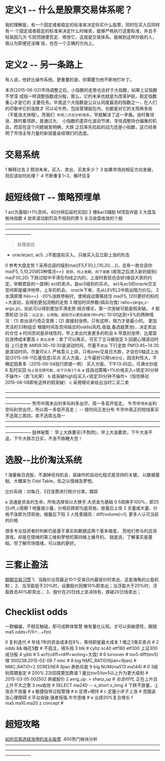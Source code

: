 # 定义1 -- 什么是股票交易体系呢？

  我的理解是，有一个固定或者稳定的标准来决定你买什么股票，同时在买入后同样有一
  个固定或者稳定的标准来决定什么时候卖，能够严格执行这套标准，并且不轻易因几次
  亏损而随便否定、修改它，这就是交易体系。能做到这样炒股的人，我认为即便还没赚
  钱，也在一个正确的方向上。

# 定义2 -- 另一条路上

  有人说，他好比操作系统。更重要的是，你需要为他不断地打补丁。

  本次(2015-06-02)市场调整之后，小指数的走势也会好于大指数，如果上证指数不学深
  成指一样调整指数成分股，那么，它的未来也就是为改革护航，稳定指数重心才是它的
  主要任务。毕竟这个大指数是公众认同度最高的指数之一，在人们的印象中它的涨跌才
  可以论牛熊，包括管理层在内，也都是对它的关照再多些（不能涨太快哦）。而我们`
  市场二元论分析体系`，早就解决了这一矛盾。涨时看领涨、跌时看领跌，是通过大、
  小指数的差异化波动节律，寻找调整持仓偏重的机会。而现在这个问题越发明确，大跌
  之后率先拉起的动力还是小指数，这已经表明了市场主导力量的新锐基金经理们的态度。

# 交易系统

  1 解释过去
  2 预测未来，买入、卖出、买卖多少？
  3 如果市场向相反方向发展，则应该如何处理？
  4 不断重复1~3，循环往复

# 超短线做T -- 策略预埋单

  1 act为基础(+1%空间，40分钟后延时买回)
  2 缠&ac5辅助
    M顶及W底
  3 大盘及板块指数
  4 放弃波动剧烈及不规则的票
  5 关注收盘收敛的个股
——————————————————————————————————————————————————————————————————————————————
> 处理波动

  - oracle(act, ac5...)不能提前买入，只做买入后立即上涨的形态

  0 参考大盘走势
  1 采用合适的级别ma({F5,F30,},{10,20,...})，总有一款合适你
    ma(F5, 5,10,20)的3种情况==》`收敛，向上发散，向下发散` (收敛之后进入新的级别)
    ma(F30,20) 下跌过程中平滑在均线之内的，上涨时表现也会好(缘自大家的约定，宋朝君臣的一盘棋)
    act的卖点，是ac5级别的买点。
    act与ac5的oracle交叉空间即是缓冲地带，上车的机会。
    oracle下单，先从LEVEL2中挑出阻力价位。
  2 水滴原理
    hilo==》-20%涨跌停板时，使用自动策略挂住
    ma(F5, 120)更好的标的+大波动，会得到更加流畅的走势
  3 增加时间参数(铒兵勿食)
    ratio=(argv_c-argv_p)，如此可以得到更加平滑走势
    结合缠论，第一次突破可能是假突破。
  4 股票轮动
    分兵：`以正合，以奇胜。超短可以更加高效(MV=PQ)`
    10:00达到+5%的两种情况：(1) 卖出进行奇正变换；(2) 直接封涨停。只有这样，阻力才是最小的。
    更加灵活的33制组合
    根据时间及空间结合的odds(风险,收益,备选股票池)，决定卖出的仓位
    a 时间空间是非线性的，早上卖出代表更多的机会
    b 早盘封涨停，比尾盘拉涨停成本要高
    c `卖比买贵`：卖了可以再买，可买了立马被锁定
  5 回避心理波动时段
    上行走势 AM09:30~10:30是波动时间，尽量不`卖出`
    下行走势 PM13:45~14:30是波动时间，尽量可`买入`
    严格意义上讲，只有prev交易日大跌，才会在0轴这上出现(2015-06-11石基信息)买点
    买入方面，上午最好只用`5成仓位`，因流利性大，不确定因素多（2015-06-04招行即是一例）
    买入方面，下午13:45后，可满仓抄底
  6 及时买回
    `向上有无限可能，向下只有1个点`
    a 挂自动策略+1%价格买入<锁定30分钟不操作>（卖飞光荣）
    b 挂突破high后买入<锁定30分钟不操作>（恒信移动2015-06-08即有这样的假突破）
    c 采用缠论来给出当时二买二卖

——————————————————————————————————————————————————————————————————————————————
  熊市中周末出利多叫利多出尽，周一多高开低走。
  牛市中`周末`出利空叫利空出尽，所以周一多低开高走；      -- 按时间正态分布
  牛市中真正的短线客买不选周三周四，卖不选周五周一
——————————————————————————————————————————————————————————————————————————————
  股林秘笈：
  早上大跌要买(不割肉)，早上大涨要卖，下午大涨不追，下午大跌次日买，不涨不跌睡大觉！

# 选股--比价淘汰系统

  1 海量每日选股，不漏掉任何机会，易操作的自动化程式是坚持的关键。
    以数据基础、大概率为 Odd Table，佐之以情绪及梦想。

  比价系统：对每日、5日涨票进行统计分类，跟踪

  a 流通是资金的生命，所有选择皆以大换手.大资金为基础
  0 5周换手100%，即25日off_c周期
  1 地量或小量，价格巨跌即为底背驰，放量后上攻
  2 天量或大量，价格不涨即为顶背驰，缩量后下陷
  3 人性善跟风：diff(volume)>0, 更多人认可当前的价格

  很多专业投资者的判断仍是基于事实和数据这两个基本维度，
  而他们参与的这场游戏，却是在情绪的第三维和梦想的第四维上展开的。
  就是说，了解事实是基础，但了解市场情绪，可以做的更好。

# 三套止盈法

  [聊聊交易习惯](http://www.imaibo.net/longweibo/detail/55097b1a9d24b063370000e7)
  1、当股价出现最近10个交易日内最低价时卖出，这是海龟的止盈机制；
  2、当浮盈低于20%时，设置股价回撤10%即卖出；当浮盈大于20%时，浮盈跌去40%即卖出；
  3、股价在20日线上坚决持有，跌破20日线卖出；

# Checklist odds

  一群蝙蝠，不相互触碰，即可成群体智慧
  唯有量化认知，才可以突破感性，跟随ma5
  odds=f(1)+...+f(n)

  0 复利迭代                        # 年线.1年的资金成本在8%，等待即是最大成本
  1 缠之3类买卖点                   #
  2 odds && 梅花5数                 # 不孤注，得乐视
  3 blk                             # cybz sc40 etf180 etf300 上证300成分股
  4 yjbb                            #
  5 acf(cdiff+rdiff+wchng+大盘)     #
  6 turnover                        # tov5 diff(tov5)增 300238.2015-02-09
  7 nmc                             #
  8 big NMC_RATIO(6jian+9jian)      # NMC_RATIO=2 SCREENER 6jian 泰胜风能
  9 big NUM(ma513 ma144)            #
  0 3级别周期鉴定                   # 200% 2次回探更加靠谱
  1 量比tov5/tov5以上升为更大级别   # 2015-03-05 002502 骅威股价
  2 avrg_up .= sharp_up             # *右击时代*, 正在上升且上升不大之票
  3 ma收敛                          # SELECT ma240 -- x_short x_long
  4 下跌不放量，上涨亦不放量        # 
  a 敏捷指导过程管理                # 
  b 定增+增持                       #
  c 定量小步子上涨                  # 克服追涨心理障碍
  d 平台突破.强者恒强.牛市思维      # 
  e 业绩20%复合增长
  f ma5.ma10.ma20
  z concept                         #

# 超短攻略

  [如何交易连续涨停的龙头股票](http://weibo.com/p/1001603840717544895377)
  .400热门板块分析
——————————————————————————————————————————————————————————————————————————————
